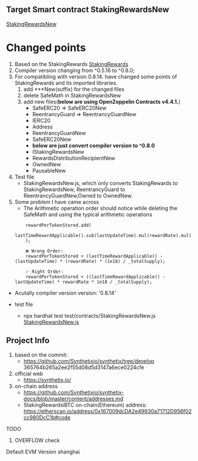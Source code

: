 ## Target Smart contract StakingRewardsNew
[StakingRewardsNew](contracts/StakingRewardsNew.sol)

# Changed points
1. Based on the StakingRewards [StakingRewards](contracts/StakingRewards.sol)
2. Compiler version changing from ^0.5.16 to ^0.8.0;
3. For compatibling with version 0.8.14. have changed some points of StakingRewards and its imported libraries.
    1. add  ***New(suffix) for the changed files
    2. delete SafeMath in StakingRewardsNew
    3. add new files(**below are using OpenZeppelin Contracts v4.4.1.**)
        * SafeERC20 => SafeERC20New
        * ReentrancyGuard => ReentrancyGuardNew
        * IERC20 
        * Address
        * ReentrancyGuardNew
        * SafeERC20New
        * **below are just convert compiler version to ^0.8.0**
        * IStakingRewardsNew
        * RewardsDistributionRecipientNew
        * OwnedNew
        * PausableNew
4. Test file
    * StakingRewardsNew.js, which only converts StakingRewards to StakingRewardsNew, ReentrancyGuard to ReentrancyGuardNew,Owned to OwnedNew.
5. Some problem I have came across
    * The Arithmetic operation order should notice while deleting the SafeMath and using the typical arithmetic operations 
    ```
        rewardPerTokenStored.add(
                lastTimeRewardApplicable().sub(lastUpdateTime).mul(rewardRate).mul(1e18).div(_totalSupply)
        );

        ❌ Wrong Order:
        rewardPerTokenStored + (lastTimeRewardApplicable() - (lastUpdateTime) * (rewardRate) * (1e18) / _totalSupply);

        ✅ Right Order:
        rewardPerTokenStored + ((lastTimeRewardApplicable() - lastUpdateTime) * rewardRate * 1e18 / _totalSupply);

    ```        
* Acutally compiler version version: '0.8.14'        


* test file
    * npx hardhat test test/contracts/StakingRewardsNew.js
    [StakingRewardsNew.js](test/contracts/StakingRewardsNew.js)

## Project Info
1. based on the commit: 
    * https://github.com/Synthetixio/synthetix/tree/develop 365764b265a2ee2f55d08d5d3147a6ece0224cfe
2. official web
    * https://synthetix.io/
3. on-chain address
    * https://github.com/Synthetixio/synthetix-docs/blob/master/content/addresses.md 
    * StakingRewardsiBTC on-chain(Ethereum) address: https://etherscan.io/address/0x167009dcDA2e49930a71712D956f02cc980DcC1b#code


TODO
1. OVERFLOW check


Default EVM Version  shanghai
